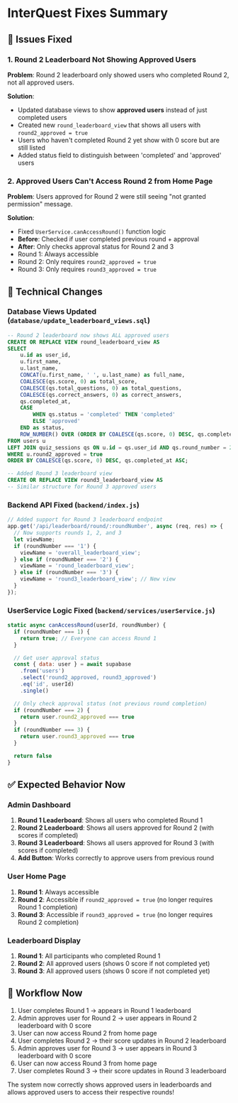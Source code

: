 # InterQuest Fixes Summary

## 🐛 **Issues Fixed**

### **1. Round 2 Leaderboard Not Showing Approved Users**
**Problem**: Round 2 leaderboard only showed users who completed Round 2, not all approved users.

**Solution**: 
- Updated database views to show **approved users** instead of just completed users
- Created new `round_leaderboard_view` that shows all users with `round2_approved = true`
- Users who haven't completed Round 2 yet show with 0 score but are still listed
- Added status field to distinguish between 'completed' and 'approved' users

### **2. Approved Users Can't Access Round 2 from Home Page**
**Problem**: Users approved for Round 2 were still seeing "not granted permission" message.

**Solution**:
- Fixed `UserService.canAccessRound()` function logic
- **Before**: Checked if user completed previous round + approval
- **After**: Only checks approval status for Round 2 and 3
- Round 1: Always accessible
- Round 2: Only requires `round2_approved = true`
- Round 3: Only requires `round3_approved = true`

## 🔧 **Technical Changes**

### **Database Views Updated** (`database/update_leaderboard_views.sql`)
```sql
-- Round 2 leaderboard now shows ALL approved users
CREATE OR REPLACE VIEW round_leaderboard_view AS
SELECT 
    u.id as user_id,
    u.first_name,
    u.last_name,
    CONCAT(u.first_name, ' ', u.last_name) as full_name,
    COALESCE(qs.score, 0) as total_score,
    COALESCE(qs.total_questions, 0) as total_questions,
    COALESCE(qs.correct_answers, 0) as correct_answers,
    qs.completed_at,
    CASE 
        WHEN qs.status = 'completed' THEN 'completed'
        ELSE 'approved'
    END as status,
    ROW_NUMBER() OVER (ORDER BY COALESCE(qs.score, 0) DESC, qs.completed_at ASC) as rank
FROM users u
LEFT JOIN quiz_sessions qs ON u.id = qs.user_id AND qs.round_number = 2 AND qs.status = 'completed'
WHERE u.round2_approved = true
ORDER BY COALESCE(qs.score, 0) DESC, qs.completed_at ASC;

-- Added Round 3 leaderboard view
CREATE OR REPLACE VIEW round3_leaderboard_view AS
-- Similar structure for Round 3 approved users
```

### **Backend API Fixed** (`backend/index.js`)
```javascript
// Added support for Round 3 leaderboard endpoint
app.get('/api/leaderboard/round/:roundNumber', async (req, res) => {
  // Now supports rounds 1, 2, and 3
  let viewName;
  if (roundNumber === '1') {
    viewName = 'overall_leaderboard_view';
  } else if (roundNumber === '2') {
    viewName = 'round_leaderboard_view';
  } else if (roundNumber === '3') {
    viewName = 'round3_leaderboard_view'; // New view
  }
});
```

### **UserService Logic Fixed** (`backend/services/userService.js`)
```javascript
static async canAccessRound(userId, roundNumber) {
  if (roundNumber === 1) {
    return true; // Everyone can access Round 1
  }

  // Get user approval status
  const { data: user } = await supabase
    .from('users')
    .select('round2_approved, round3_approved')
    .eq('id', userId)
    .single()

  // Only check approval status (not previous round completion)
  if (roundNumber === 2) {
    return user.round2_approved === true
  }
  if (roundNumber === 3) {
    return user.round3_approved === true
  }

  return false
}
```

## ✅ **Expected Behavior Now**

### **Admin Dashboard**
1. **Round 1 Leaderboard**: Shows all users who completed Round 1
2. **Round 2 Leaderboard**: Shows all users approved for Round 2 (with scores if completed)
3. **Round 3 Leaderboard**: Shows all users approved for Round 3 (with scores if completed)
4. **Add Button**: Works correctly to approve users from previous round

### **User Home Page**
1. **Round 1**: Always accessible
2. **Round 2**: Accessible if `round2_approved = true` (no longer requires Round 1 completion)
3. **Round 3**: Accessible if `round3_approved = true` (no longer requires Round 2 completion)

### **Leaderboard Display**
1. **Round 1**: All participants who completed Round 1
2. **Round 2**: All approved users (shows 0 score if not completed yet)
3. **Round 3**: All approved users (shows 0 score if not completed yet)

## 🎯 **Workflow Now**
1. User completes Round 1 → appears in Round 1 leaderboard
2. Admin approves user for Round 2 → user appears in Round 2 leaderboard with 0 score
3. User can now access Round 2 from home page
4. User completes Round 2 → their score updates in Round 2 leaderboard
5. Admin approves user for Round 3 → user appears in Round 3 leaderboard with 0 score
6. User can now access Round 3 from home page
7. User completes Round 3 → their score updates in Round 3 leaderboard

The system now correctly shows approved users in leaderboards and allows approved users to access their respective rounds!